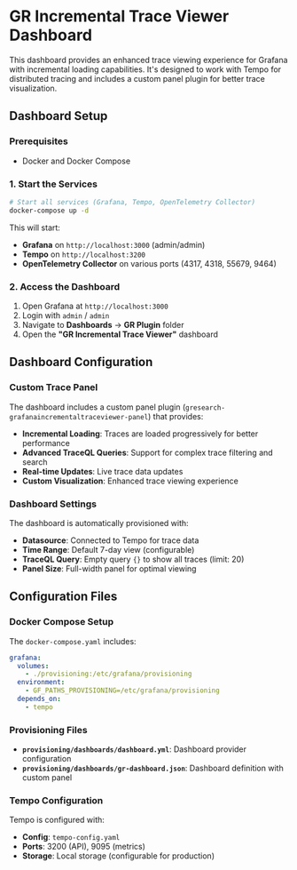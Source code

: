 # GR Incremental Trace Viewer Dashboard

This dashboard provides an enhanced trace viewing experience for Grafana with incremental loading capabilities. It's designed to work with Tempo for distributed tracing and includes a custom panel plugin for better trace visualization.

## Dashboard Setup

### Prerequisites

- Docker and Docker Compose

### 1. Start the Services

```bash
# Start all services (Grafana, Tempo, OpenTelemetry Collector)
docker-compose up -d
```

This will start:

- **Grafana** on `http://localhost:3000` (admin/admin)
- **Tempo** on `http://localhost:3200`
- **OpenTelemetry Collector** on various ports (4317, 4318, 55679, 9464)

### 2. Access the Dashboard

1. Open Grafana at `http://localhost:3000`
2. Login with `admin` / `admin`
3. Navigate to **Dashboards** → **GR Plugin** folder
4. Open the **"GR Incremental Trace Viewer"** dashboard

## Dashboard Configuration

### Custom Trace Panel

The dashboard includes a custom panel plugin (`gresearch-grafanaincrementaltraceviewer-panel`) that provides:

- **Incremental Loading**: Traces are loaded progressively for better performance
- **Advanced TraceQL Queries**: Support for complex trace filtering and search
- **Real-time Updates**: Live trace data updates
- **Custom Visualization**: Enhanced trace viewing experience

### Dashboard Settings

The dashboard is automatically provisioned with:

- **Datasource**: Connected to Tempo for trace data
- **Time Range**: Default 7-day view (configurable)
- **TraceQL Query**: Empty query `{}` to show all traces (limit: 20)
- **Panel Size**: Full-width panel for optimal viewing

## Configuration Files

### Docker Compose Setup

The `docker-compose.yaml` includes:

```yaml
grafana:
  volumes:
    - ./provisioning:/etc/grafana/provisioning
  environment:
    - GF_PATHS_PROVISIONING=/etc/grafana/provisioning
  depends_on:
    - tempo
```

### Provisioning Files

- **`provisioning/dashboards/dashboard.yml`**: Dashboard provider configuration
- **`provisioning/dashboards/gr-dashboard.json`**: Dashboard definition with custom panel

### Tempo Configuration

Tempo is configured with:

- **Config**: `tempo-config.yaml`
- **Ports**: 3200 (API), 9095 (metrics)
- **Storage**: Local storage (configurable for production)
